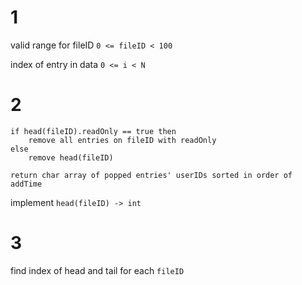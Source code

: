 


#  1

valid range for fileID
`0 <= fileID < 100`

index of entry in data
`0 <= i < N`



# 2
```text
if head(fileID).readOnly == true then
    remove all entries on fileID with readOnly
else
    remove head(fileID)

return char array of popped entries' userIDs sorted in order of addTime
```


implement `head(fileID) -> int` 


# 3


find index of head and tail for each `fileID`

